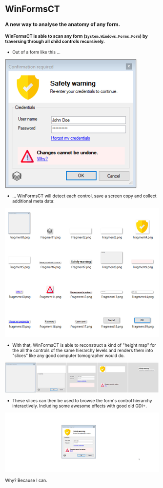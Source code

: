 # WinFormsCT

### A new way to analyse the anatomy of any form.

#### WinFormsCT is able to scan any form (`System.Windows.Forms.Form`) by traversing through all child controls recursively.
* Out of a form like this ...

![img](_img/Dialog.png)




* ... WinFormsCT will detect each control, save a screen copy and collect additional meta data:

![img](_img/Fragments.png)




* With that, WinFormsCT is able to reconstruct a kind of "height map" for the all the controls of the same hierarchy levels and renders them into "slices" like any good computer tomographer would do.

![img](_img/Slices.png)




* These slices can then be used to browse the form's control hierarchy interactively. Including some awesome effects with good old GDI+.

![img](_img/Animation.gif)


Why? Because I can. 
